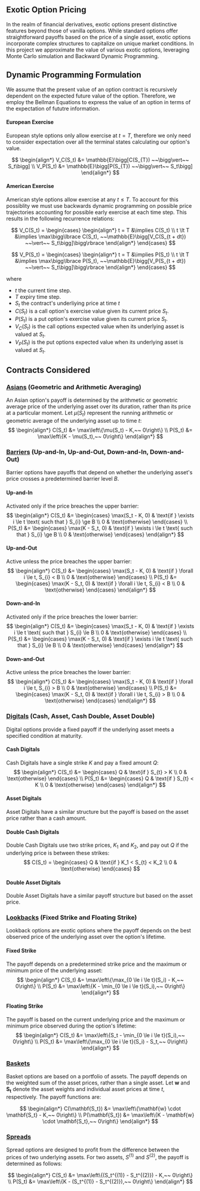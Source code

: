 ## Exotic Option Pricing
In the realm of financial derivatives, exotic options present distinctive features beyond those of vanilla options. While standard options offer straightforward payoffs based on the price of a single asset, exotic options incorporate complex structures to capitalize on unique market conditions. In this project we approximate the value of various exotic options, leveraging Monte Carlo simulation and Backward Dynamic Programming.

## Dynamic Programming Formulation
We assume that the present value of an option contract is recursively dependent on the expected future value of the option. Therefore, we employ the Bellman Equations to express the value of an option in terms of the expectation of fututre information. 

#### European Exercise
European style options only allow exercise at $t = T$, therefore we only need to consider expectation over all the terminal states calculating our option's value.

$$
\begin{align*}
V_C(S_t) &= \mathbb{E}\bigg[C(S_{T}) ~~\bigg\vert~~ S_t\bigg]
\\
V_P(S_t) &= \mathbb{E}\bigg[P(S_{T}) ~~\bigg\vert~~ S_t\bigg]
\end{align*}
$$


#### American Exercise
American style options allow exercise at any $t \le T$. To account for this possiblity we must use backwards dynamic programming on possible price trajectories accounting for possible early exercise at each time step. This results in the following recurrence relations:

$$
V_C(S_t) = 
\begin{cases}
\begin{align*}
t = T &\implies C(S_t)
\\
t \lt T &\implies \max\bigg\lbrace C(S_t), ~~\mathbb{E}\bigg[V_C(S_{t + dt}) ~~\vert~~ S_t\bigg]\bigg\rbrace
\end{align*}
\end{cases}
$$

$$
V_P(S_t) = 
\begin{cases}
\begin{align*}
t = T &\implies P(S_t)
\\
t \lt T &\implies \max\bigg\lbrace P(S_t), ~~\mathbb{E}\bigg[V_P(S_{t + dt}) ~~\vert~~ S_t\bigg]\bigg\rbrace
\end{align*}
\end{cases}
$$

where
- $t$ the current time step.
- $T$ expiry time step.
- $S_t$ the contract's underliying price at time $t$
- $C(S_t)$ is a call option's exercise value given its current price $S_t$.
- $P(S_t)$ is a put option's exercise value given its current price $S_t$.
- $V_C(S_t)$ is the call options expected value when its underlying asset is valued at $S_t$.
- $V_P(S_t)$ is the put options expected value when its underlying asset is valued at $S_t$.


## Contracts Considered

### [Asians](algorithms/asian.py) (Geometric and Arithmetic Averaging)
An Asian option's payoff is determined by the arithmetic or geometric average price of the underlying asset over its duration, rather than its price at a particular moment. Let $\mu(S_t)$ represent the running arithmetic or geometric average of the underlying asset up to time $t$:
$$
\begin{align*}
C(S_t) &= \max\left\{\mu(S_t) - K,~~ 0\right\} \\
P(S_t) &= \max\left\{K - \mu(S_t),~~ 0\right\}
\end{align*}
$$




### [Barriers](algorithms/barrier.py) (Up-and-In, Up-and-Out, Down-and-In, Down-and-Out)

Barrier options have payoffs that depend on whether the underlying asset's price crosses a predetermined barrier level $B$.

#### Up-and-In
Activated only if the price breaches the upper barrier:
$$
\begin{align*}
C(S_t) &= 
\begin{cases}
\max(S_t - K, 0) & \text{if } \exists i \le t \text{ such that } S_{i} \ge B \\
0 & \text{otherwise}
\end{cases} \\
P(S_t) &= 
\begin{cases}
\max(K - S_t, 0) & \text{if } \exists i \le t \text{ such that } S_{i} \ge B \\
0 & \text{otherwise}
\end{cases}
\end{align*}
$$

#### Up-and-Out
Active unless the price breaches the upper barrier:
$$
\begin{align*}
C(S_t) &= 
\begin{cases}
\max(S_t - K, 0) & \text{if } \forall i \le t, S_{i} < B \\
0 & \text{otherwise}
\end{cases} \\
P(S_t) &= 
\begin{cases}
\max(K - S_t, 0) & \text{if } \forall i \le t, S_{i} < B \\
0 & \text{otherwise}
\end{cases}
\end{align*}
$$

#### Down-and-In
Activated only if the price breaches the lower barrier:
$$
\begin{align*}
C(S_t) &= 
\begin{cases}
\max(S_t - K, 0) & \text{if } \exists i \le t \text{ such that } S_{i} \le B \\
0 & \text{otherwise}
\end{cases} \\
P(S_t) &= 
\begin{cases}
\max(K - S_t, 0) & \text{if } \exists i \le t \text{ such that } S_{i} \le B \\
0 & \text{otherwise}
\end{cases}
\end{align*}
$$

#### Down-and-Out
Active unless the price breaches the lower barrier:
$$
\begin{align*}
C(S_t) &= 
\begin{cases}
\max(S_t - K, 0) & \text{if } \forall i \le t, S_{i} > B \\
0 & \text{otherwise}
\end{cases} \\
P(S_t) &= 
\begin{cases}
\max(K - S_t, 0) & \text{if } \forall i \le t, S_{i} > B \\
0 & \text{otherwise}
\end{cases}
\end{align*}
$$



### [Digitals](algorithms/digital.py) (Cash, Asset, Cash Double, Asset Double)

Digital options provide a fixed payoff if the underlying asset meets a specified condition at maturity.

#### Cash Digitals
Cash Digitals have a single strike $K$ and pay a fixed amount $Q$:
$$
\begin{align*}
C(S_t) &= 
\begin{cases}
Q & \text{if } S_{t} > K \\
0 & \text{otherwise}
\end{cases} \\
P(S_t) &= 
\begin{cases}
Q & \text{if } S_{t} < K \\
0 & \text{otherwise}
\end{cases}
\end{align*}
$$

#### Asset Digitals
Asset Digitals have a similar structure but the payoff is based on the asset price rather than a cash amount. 

#### Double Cash Digitals
Double Cash Digitals use two strike prices, $K_1$ and $K_2$, and pay out $Q$ if the underlying price is between these strikes:
$$
C(S_t) = 
\begin{cases}
Q & \text{if } K_1 < S_{t} < K_2 \\
0 & \text{otherwise}
\end{cases}
$$

#### Double Asset Digitals
Double Asset Digitals have a similar payoff structure but based on the asset price.


### [Lookbacks](algorithms/lookback.py) (Fixed Strike and Floating Strike)

Lookback options are exotic options where the payoff depends on the best observed price of the underlying asset over the option's lifetime.

#### Fixed Strike
The payoff depends on a predetermined strike price and the maximum or minimum price of the underlying asset:
$$
\begin{align*}
C(S_t) &= \max\left\{\max_{0 \le i \le t}(S_i) - K,~~ 0\right\} \\
P(S_t) &= \max\left\{K - \min_{0 \le i \le t}(S_i),~~ 0\right\}
\end{align*}
$$

#### Floating Strike
The payoff is based on the current underlying price and the maximum or minimum price observed during the option's lifetime:
$$
\begin{align*}
C(S_t) &= \max\left\{S_t - \min_{0 \le i \le t}(S_i),~~ 0\right\} \\
P(S_t) &= \max\left\{\max_{0 \le i \le t}(S_i) - S_t,~~ 0\right\}
\end{align*}
$$


### [Baskets](algorithms/basket.py)

Basket options are based on a portfolio of assets. The payoff depends on the weighted sum of the asset prices, rather than a single asset. Let $\mathbf{w}$ and $\mathbf{S_t}$ denote the asset weights and individual asset prices at time $t$, respectively. The payoff functions are:

$$
\begin{align*}
C(\mathbf{S_t}) &= \max\left\{\mathbf{w} \cdot \mathbf{S_t} - K,~~ 0\right\} \\
P(\mathbf{S_t}) &= \max\left\{K - \mathbf{w} \cdot \mathbf{S_t},~~ 0\right\}
\end{align*}
$$


### [Spreads](algorithms/spread.py)

Spread options are designed to profit from the difference between the prices of two underlying assets. For two assets, $S^{(1)}$ and $S^{(2)}$, the payoff is determined as follows:

$$
\begin{align*}
C(S_t) &= \max\left\{(S_t^{(1)} - S_t^{(2)}) - K,~~ 0\right\} \\
P(S_t) &= \max\left\{K - (S_t^{(1)} - S_t^{(2)}),~~ 0\right\}
\end{align*}
$$



<!-- 
# Price Models
Below we describe the built in underlying price models.

#### Stationary Model
The [Stationary Model](models/stationary.py) follows a Geometric Brownian Motion with constant drift and volatility:

$$ dS_t = \mu S_t ~ dt + \sigma S_t ~ dW $$ 

where $\mu$ is the drift rate, $\sigma$ is the volatility, and $dW$ is a Wiener processes increment.

#### Stochastic Volatility Model
The [Stochastic Volatility (Heston) Model](models/stochastic_volatility.py) extends Geometric Brownian motion to incorporate a mean reverting stochastic volatility process:

$$ dS_t = \mu S_t ~ dt + \sqrt{V_t} S_t ~ dW_{S,t} $$

$$ dV_t = \kappa (\theta - V_t) ~ dt + \sigma \sqrt{V_t} ~ dW_{V,t} $$ 

where $V_t$ denotes the stochastic volatility process, $\mu$ is the asset's drift rate, $\kappa$ is the mean-reversion rate of volatility, $\theta$ is the long-term average volatility, $\sigma$ is the volatility of volatility, and $dW_{S,t}$ and $dW_{V,t}$ are $\rho$ correlated Wiener processes for the stock price and volatility, respectively.

#### Jump Diffusion Model
The [Jump Diffusion Model](models/jump_diffusion.py) extends Geometric Brownian Motion to incorporate log normal jumps in the asset's price:

$$ dS_t = \mu S_t ~ dt + \sigma S_t ~ dW_t + S_t ~ dJ_t $$ 

where $\mu$ is the drift rate, $\sigma$ is the volatility, $dW_t$ is an increment of a Wiener processes, and $dJ_t$ is an increment of a Poisson process of intensity $\lambda_J$ and normally distributed sizes modeled by $\mu_J$ and $\sigma_J$.

#### Stochastic Volatility Jump Model
The [Stochastic Volatility Jump (Bates) Model](models/stochastic_volatility_jump.py) combines the Heston Stochastic Volatility model with the Jump Diffusion model:

$$ dS_t = \mu S_t ~ dt + \sqrt{V_t} S_t ~ dW_{S,t} + S_t ~ dJ_t $$

$$ dV_t = \kappa (\theta - V_t) ~ dt + \sigma \sqrt{V_t} ~ dW_{V,t} $$ 

the parameter definitions follow naturally from the Stochastic Volatility and Jump Diffusion Models. -->
